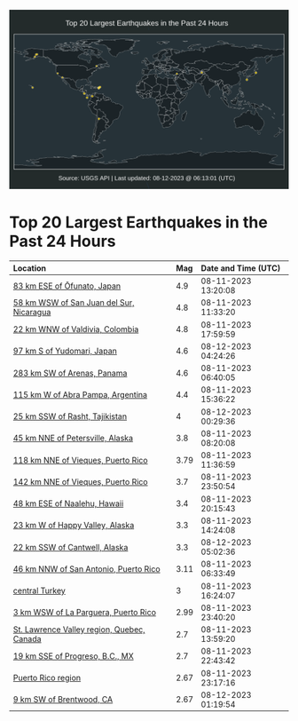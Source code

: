 ![Map](./map.png)

# Top 20 Largest Earthquakes in the Past 24 Hours

| Location | Mag | Date and Time (UTC) |
|:---|:---|:---|
| [83 km ESE of Ōfunato, Japan](https://earthquake.usgs.gov/earthquakes/eventpage/us6000kz8m) | 4.9 | 08-11-2023 13:20:08 |
| [58 km WSW of San Juan del Sur, Nicaragua](https://earthquake.usgs.gov/earthquakes/eventpage/us6000kz83) | 4.8 | 08-11-2023 11:33:20 |
| [22 km WNW of Valdivia, Colombia](https://earthquake.usgs.gov/earthquakes/eventpage/us6000kzf4) | 4.8 | 08-11-2023 17:59:59 |
| [97 km S of Yudomari, Japan](https://earthquake.usgs.gov/earthquakes/eventpage/us6000kzi6) | 4.6 | 08-12-2023 04:24:26 |
| [283 km SW of Arenas, Panama](https://earthquake.usgs.gov/earthquakes/eventpage/us6000kz7d) | 4.6 | 08-11-2023 06:40:05 |
| [115 km W of Abra Pampa, Argentina](https://earthquake.usgs.gov/earthquakes/eventpage/us6000kz96) | 4.4 | 08-11-2023 15:36:22 |
| [25 km SSW of Rasht, Tajikistan](https://earthquake.usgs.gov/earthquakes/eventpage/us6000kzhe) | 4 | 08-12-2023 00:29:36 |
| [45 km NNE of Petersville, Alaska](https://earthquake.usgs.gov/earthquakes/eventpage/ak023a8xq5yn) | 3.8 | 08-11-2023 08:20:08 |
| [118 km NNE of Vieques, Puerto Rico](https://earthquake.usgs.gov/earthquakes/eventpage/pr2023223000) | 3.79 | 08-11-2023 11:36:59 |
| [142 km NNE of Vieques, Puerto Rico](https://earthquake.usgs.gov/earthquakes/eventpage/pr2023223001) | 3.7 | 08-11-2023 23:50:54 |
| [48 km ESE of Naalehu, Hawaii](https://earthquake.usgs.gov/earthquakes/eventpage/hv73520172) | 3.4 | 08-11-2023 20:15:43 |
| [23 km W of Happy Valley, Alaska](https://earthquake.usgs.gov/earthquakes/eventpage/ak023a91bmgs) | 3.3 | 08-11-2023 14:24:08 |
| [22 km SSW of Cantwell, Alaska](https://earthquake.usgs.gov/earthquakes/eventpage/ak023aajdevl) | 3.3 | 08-12-2023 05:02:36 |
| [46 km NNW of San Antonio, Puerto Rico](https://earthquake.usgs.gov/earthquakes/eventpage/pr71421183) | 3.11 | 08-11-2023 06:33:49 |
| [central Turkey](https://earthquake.usgs.gov/earthquakes/eventpage/us6000kzia) | 3 | 08-11-2023 16:24:07 |
| [3 km WSW of La Parguera, Puerto Rico](https://earthquake.usgs.gov/earthquakes/eventpage/pr71421328) | 2.99 | 08-11-2023 23:40:20 |
| [St. Lawrence Valley region, Quebec, Canada](https://earthquake.usgs.gov/earthquakes/eventpage/us6000kz8v) | 2.7 | 08-11-2023 13:59:20 |
| [19 km SSE of Progreso, B.C., MX](https://earthquake.usgs.gov/earthquakes/eventpage/ci40534808) | 2.7 | 08-11-2023 22:43:42 |
| [Puerto Rico region](https://earthquake.usgs.gov/earthquakes/eventpage/pr71421313) | 2.67 | 08-11-2023 23:17:16 |
| [9 km SW of Brentwood, CA](https://earthquake.usgs.gov/earthquakes/eventpage/nc73923216) | 2.67 | 08-12-2023 01:19:54 |
